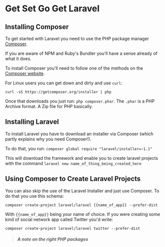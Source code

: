 # Get Set Go Get Laravel

## Installing Composer

To get started with Laravel you need to use the PHP package manager [Composer](https://getcomposer.org/).

If you are aware of NPM and Ruby's Bundler you'll have a sense already of what it does.

To install Composer you'll need to follow one of the methods on the [Composer website](https://getcomposer.org/doc/00-intro.md).

For Linux users you can get down and dirty and use ```curl```:

```
curl -sS https://getcomposer.org/installer | php
```

Once that downloads you just run: ```php composer.phar```. The ```.phar``` is a PHP Archive format. A Zip file for PHP basically.

## Installing Laravel

To install Laravel you have to download an installer via Composer (which partly explains why you need Composer!).

To do that, you run: ```composer global require "laravel/installer=~1.1"```

This will download the framework and enable you to create laravel projects with the command ```laravel new name_of_thing_being_created_here```

## Using Composer to Create Laravel Projects

You can also skip the use of the Laravel Installer and just use Composer. To do that you use this schema:

```
composer create-project laravel/laravel {{name_of_app}} --prefer-dist
```

With ```{{name_of_app}}``` being your name of choice. If you were creating some kind of social network app called Twitter you'd write:

```
composer create-project laravel/laravel twitter --prefer-dist
```

> ##### A note on the right PHP packages
>
>
>